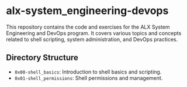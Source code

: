 # alx-system_engineering-devops

This repository contains the code and exercises for the ALX System Engineering and DevOps program. It covers various topics and concepts related to shell scripting, system administration, and DevOps practices.

## Directory Structure

- `0x00-shell_basics`: Introduction to shell basics and scripting.
- `0x01-shell_permissions`: Shell permissions and management.

